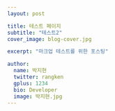 ```yaml
---
layout: post

title: 테스트 페이지
subtitle: "테스트2"
cover_image: blog-cover.jpg

excerpt: "마크업 테스트를 위한 포스팅"

author:
  name: 박지현
  twitter: rangken
  gplus: 1234
  bio: Developer
  image: 박지현.jpg
---
```


